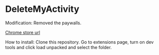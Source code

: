 # DeleteMyActivity


Modification: Removed the paywalls.

[Chrome store url](https://chromewebstore.google.com/detail/esuit-delete-my-activity/pehigcimajndnpmoeocbhlhljodmlbgb)

How to install:
Clone this repository.
Go to extensions page, turn on dev tools and click load unpacked and select the folder.